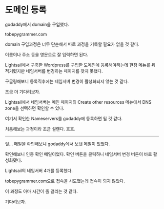 # 도메인 등록

godaddy에서 domain을 구입했다.

tobepygrammer.com

domain 구입과정은 너무 단순해서 따로 과정을 기록할 필요가 없을 것 같다.

이름이나 주소 등을 영문으로 잘 입력하면 된다.

Lightsail에서 구축한 Wordpress를 구입한 도메인에 등록해야하는데 한참 메뉴를 뒤적거렸지만 네임서버를 변경하는 페이지를 찾지 못했다.

구글링해보니 등록직후에는 네임서버 변경이 활성화되지 않는 것 같다.

조금 더 기다려보자.

Lightsail에서 네임서버는 메인 페이지의 Create other resources 메뉴에서 DNS zone을 선택하면 확인할 수 있다.

여기서 확인한 Nameservers를 godaddy에 등록하면 될 것 같다.

처음해보는 과정이라 조금 설렌다. 흐흐.

----

헐... 메일을 확인해보니 godaddy에서 보낸 메일이 있었다.

확인해보니 인증 확인 메일이었다. 확인 버튼을 클릭하니 네임서버 변경 버튼이 바로 활성화됐다.

Lightsail의 네임서버 4개를 등록했다.

tobepygrammer.com으로 접속을 시도했는데 접속이 되지 않았다.

이 과정도 아마 시간이 좀 걸리는 것 같다.

기다려보자.
